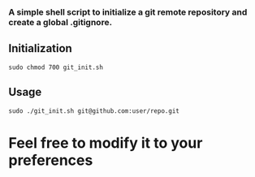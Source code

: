 ### A simple shell script to initialize a git remote repository and create a global .gitignore.

## Initialization

    sudo chmod 700 git_init.sh

## Usage

    sudo ./git_init.sh git@github.com:user/repo.git

# Feel free to modify it to your preferences
